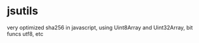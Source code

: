 # jsutils
very optimized sha256 in javascript, using Uint8Array and Uint32Array, bit funcs utf8, etc
